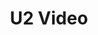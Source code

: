 ---
ee_id_thing: '50'
site: '1'
type: '2'
inv_num: 2009-031
add_credit:
url: 2009-031-u2-video
title: U2 Video
year: '2009'
display_year: '2009'
medium: Youtube video
dims:
pitch: "​A home made video for U2, posted on the social network Youtube."
ps:
live_url: http://www.youtube.com/watch?v=PHDMmDgPrt8
youtube:
https://github.com/coryarcangel/alu:
imgs: U2-video-2009-031-still-1-database-ih.jpg
subheading:
download:
commission:
related:
layout: things-i-made
---